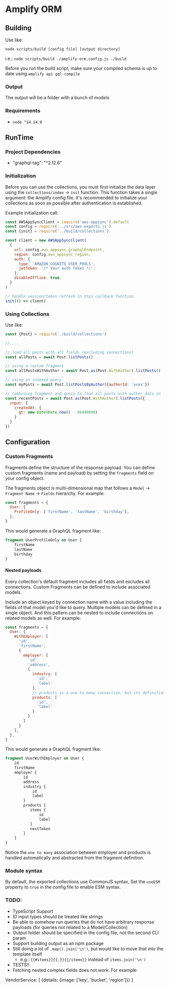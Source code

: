 # Amplify ORM

## Building
Use like:

`node scripts/build [config file] [output directory]`

i.e.: `node scripts/build ./amplify-orm.config.js ./build`

Before you run the build script, make sure your compiled schema is up to date using `amplify api gql-compile`

### Output
The output will be a folder with a bunch of models

### Requirements
- `node ^14.14.0`

 
## RunTime

### Project Dependencies
- "graphql-tag": "^2.12.6"

### Initialization
Before you can use the collections, you must first initialize the data layer using the `collections/index` -> `init` function.
This function takes a single argument: the Amplify config file.
It's recommended to initialize your collections as soon as possible after authentication is established.

Example initialization call:
```javascript
const AWSAppSyncClient = require('aws-appsync').default
const config = require('../src/aws-exports.js')
const {init} = require('../build/collections')

const client = new AWSAppSyncClient(
  {
    url: config.aws_appsync_graphqlEndpoint,
    region: config.aws_appsync_region,
    auth: {
      type: 'AMAZON_COGNITO_USER_POOLS',
      jwtToken: '/* Your auth Token */',
    },
    disableOffline: true,
  }
)

// handle session/token refresh in this callback function
init(() => client)
```

### Using Collections
Use like:
```javascript
const {Post} = require('./build/collections')

//....

// load all posts with all fields (excluding connections)
const allPosts = await Post.listPosts()

// using a custom fragment
const allPostsWithAuthor = await Post.as(Post.WithAuthor).listPosts()

// using an indexed query
const myPosts = await Post.listPostsByAuthor({authorId: 'xxxx'})

// combining fragment and query to load all posts with author data in last 24 hours
const recentPosts = await Post.as(Post.WithAuthor).listPosts({
  input: {
    createdAt: {
      gt: new Date(Date.now() - 86400000)
    }
  }
})
```

## Configuration

### Custom Fragments

Fragments define the structure of the response payload. 
You can define custom fragments (name and payload) by setting the `fragments` field on your config object.

The fragments object is multi-dimensional map that follows a `Model` -> `Fragment Name` -> `Fields` hierarchy.
For example:

```javascript
const fragments = {
  User: {
    ProfileOnly: ['firstName', 'lastName', 'birthday'],
  },
}

```

This would generate a GraphQL fragment like:

```graphql
fragment UserProfileOnly on User {
    firstName
    lastName
    birthday
}
```

#### Nested payloads
Every collection's default fragment includes all fields and excludes all connections. 
Custom Fragments can be defined to include associated models.

Include an object keyed by connection name with a value including the fields of that model you'd like to query.
Multiple models can be defined in a single object. 
And this pattern can be nested to include connections on related models as well. 
For example: 

```javascript
const fragments = {
  User: {
    WithEmployer: [
      'id', 
      'firstName', 
      {
        employer: [
          'id',
          'address',
          {
            industry: [
              'id',
              'label'
            ],
            // products is a one-to-many connection, but its definition is the same as a one-to-one connection
            products: [
              'id',
              'label'
            ]
          }
        ]
      }
    ],
  },
}

```

This would generate a GraphQL fragment like:

```graphql
fragment UserWithEmployer on User {
    id
    firstName
    employer {
        id
        address
        industry {
            id
            label
        }
        products {
           items {
               id
               label
           } 
           nextToken
        }
    }
}
```

Notice the `one to many` association between employer and products is handled automatically and abstracted from the fragment definition.

### Module syntax
By default, the exported collections use CommonJS syntax, Set the `useESM` property to `true` in the config file to enable ESM syntax.

### TODO:
- TypeScript Support
- ID input types should be treated like strings
- Be able to somehow run queries that do not have arbitrary response payloads (for queries not related to a Model/Collection)
- Output folder should be specified in the config file, not the second CLI param
- Support building output as an npm package
- Still doing a lot of `.map().join('\n')`, but would like to move that into the template itself
  - e.g.: `{{#items}}{{.}}{{/items}}` instead of `items.join('\n')`
- TESTS!!
-  Fetching nested complex fields does not work. For example:

VendorService: [
    {details: {image: ['key', 'bucket', 'region']}}
]

